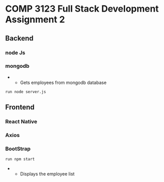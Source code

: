 # COMP 3123 Full Stack Development Assignment 2

## Backend

### node Js

### mongodb

- - Gets employees from mongodb database

```
run node server.js

```

## Frontend

### React Native

### Axios

### BootStrap

```
run npm start

```

- - Displays the employee list
